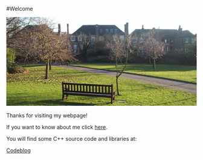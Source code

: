 #Welcome

![](figs/park2.JPG)

Thanks for visiting my webpage!

If you want to know about me click [here](about.htm).

You will find some C++ source code and libraries at:

[Codeblog](codeblog.md)

